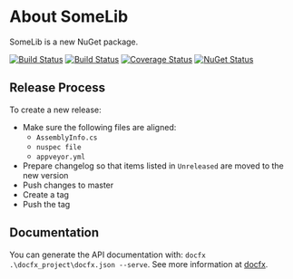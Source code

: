 # About SomeLib

SomeLib is a new NuGet package.

[![Build Status](https://travis-ci.org/githubuser/SomeLib.svg?branch=master)](https://travis-ci.org/githubuser/SomeLib)
[![Build Status](https://ci.appveyor.com/api/projects/status/githubuser/somelib?svg=true)](https://ci.appveyor.com/project/githubuser/somelib)
[![Coverage Status](https://coveralls.io/repos/github/githubuser/SomeLib/badge.svg?branch=master)](https://coveralls.io/github/githubuser/SomeLib?branch=master)
[![NuGet Status](http://nugetstatus.com/SomeLib.png)](http://nugetstatus.com/packages/SomeLib)

## Release Process

To create a new release:

- Make sure the following files are aligned:
  - `AssemblyInfo.cs`
  - `nuspec file`
  - `appveyor.yml`
- Prepare changelog so that items listed in `Unreleased` are moved to the new version
- Push changes to master
- Create a tag
- Push the tag

## Documentation

You can generate the API documentation with: `docfx .\docfx_project\docfx.json --serve`. See more
information at [docfx](https://dotnet.github.io/docfx/index.html).
